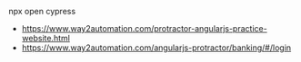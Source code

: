 npx open cypress

- https://www.way2automation.com/protractor-angularjs-practice-website.html
- https://www.way2automation.com/angularjs-protractor/banking/#/login